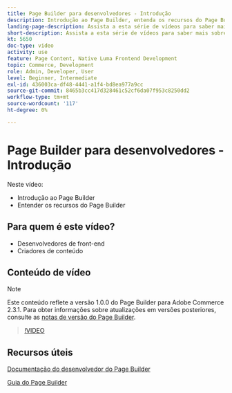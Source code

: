```yaml
---
title: Page Builder para desenvolvedores - Introdução
description: Introdução ao Page Builder, entenda os recursos do Page Builder
landing-page-description: Assista a esta série de vídeos para saber mais sobre o Page Builder e como estendê-lo para criar experiências [!DNL Commerce] de vitrine ideais.
short-description: Assista a esta série de vídeos para saber mais sobre o Page Builder e como estendê-lo para criar experiências [!DNL Commerce] de vitrine ideais.
kt: 5650
doc-type: video
activity: use
feature: Page Content, Native Luma Frontend Development
topic: Commerce, Development
role: Admin, Developer, User
level: Beginner, Intermediate
exl-id: 436003ca-df48-4441-a1f4-bd8ea977a9cc
source-git-commit: 8465b3cc417d328461c52cf6da07f953c8250dd2
workflow-type: tm+mt
source-wordcount: '117'
ht-degree: 0%

---
```


# Page Builder para desenvolvedores - Introdução

Neste vídeo:

- Introdução ao Page Builder
- Entender os recursos do Page Builder

## Para quem é este vídeo?

- Desenvolvedores de front-end
- Criadores de conteúdo

## Conteúdo de vídeo

>[!NOTE]
>
>Este conteúdo reflete a versão 1.0.0 do Page Builder para Adobe Commerce 2.3.1. Para obter informações sobre atualizações em versões posteriores, consulte as [notas de versão do Page Builder](https://experienceleague.adobe.com/docs/commerce-admin/page-builder/release-notes.html).

>[!VIDEO](https://video.tv.adobe.com/v/35709?quality=12&learn=on)

## Recursos úteis

[Documentação do desenvolvedor do Page Builder](https://developer.adobe.com/commerce/frontend-core/page-builder/)

[Guia do Page Builder](https://experienceleague.adobe.com/docs/commerce-admin/page-builder/introduction.html)
